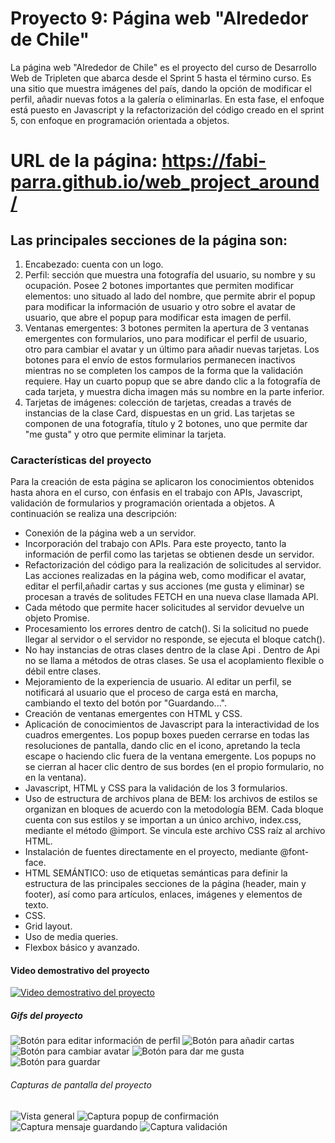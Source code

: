 # Proyecto 9: Página web "Alrededor de Chile"

La página web "Alrededor de Chile" es el proyecto del curso de Desarrollo Web de Tripleten que abarca desde el Sprint 5 hasta el término curso. Es una sitio que muestra imágenes del país, dando la opción de modificar el perfil, añadir nuevas fotos a la galería o eliminarlas.
En esta fase, el enfoque está puesto en Javascript y la refactorización del código creado en el sprint 5, con enfoque en programación orientada a objetos.

# URL de la página: https://fabi-parra.github.io/web_project_around/

## Las principales secciones de la página son:

1. Encabezado: cuenta con un logo.
2. Perfil: sección que muestra una fotografía del usuario, su nombre y su ocupación. Posee 2 botones importantes que permiten modificar elementos: uno situado al lado del nombre, que permite abrir el popup para modificar la información de usuario y otro sobre el avatar de usuario, que abre el popup para modificar esta imagen de perfil.
3. Ventanas emergentes: 3 botones permiten la apertura de 3 ventanas emergentes con formularios, uno para modificar el perfil de usuario, otro para cambiar el avatar y un último para añadir nuevas tarjetas. Los botones para el envío de estos formularios permanecen inactivos mientras no se completen los campos de la forma que la validación requiere. Hay un cuarto popup que se abre dando clic a la fotografía de cada tarjeta, y muestra dicha imagen más su nombre en la parte inferior.
4. Tarjetas de imágenes: colección de tarjetas, creadas a través de instancias de la clase Card, dispuestas en un grid. Las tarjetas se componen de una fotografía, título y 2 botones, uno que permite dar "me gusta" y otro que permite eliminar la tarjeta.

### Características del proyecto

Para la creación de esta página se aplicaron los conocimientos obtenidos hasta ahora en el curso, con énfasis en el trabajo con APIs, Javascript, validación de formularios y programación orientada a objetos. A continuación se realiza una descripción:

- Conexión de la página web a un servidor.
- Incorporación del trabajo con APIs. Para este proyecto, tanto la información de perfil como las tarjetas se obtienen desde un servidor.
- Refactorización del código para la realización de solicitudes al servidor. Las acciones realizadas en la página web, como modificar el avatar, editar el perfil,añadir cartas y sus acciones (me gusta y eliminar) se procesan a través de solitudes FETCH en una nueva clase llamada API.
- Cada método que permite hacer solicitudes al servidor devuelve un objeto Promise.
- Procesamiento los errores dentro de catch(). Si la solicitud no puede llegar al servidor o el servidor no responde, se ejecuta el bloque catch().
- No hay instancias de otras clases dentro de la clase Api . Dentro de Api no
  se llama a métodos de otras clases. Se usa el acoplamiento flexible o débil
  entre clases.
- Mejoramiento de la experiencia de usuario. Al editar un perfil, se notificará al usuario que el proceso de carga está en marcha, cambiando el texto del botón por "Guardando...".
- Creación de ventanas emergentes con HTML y CSS.
- Aplicación de conocimientos de Javascript para la interactividad de los cuadros emergentes. Los popup boxes pueden cerrarse en todas las resoluciones de pantalla, dando clic en el icono, apretando la tecla escape o haciendo clic fuera de la ventana emergente. Los popups no se cierran al hacer clic dentro de sus bordes (en el
  propio formulario, no en la ventana).
- Javascript, HTML y CSS para la validación de los 3 formularios.
- Uso de estructura de archivos plana de BEM: los archivos de estilos se organizan en bloques de acuerdo con la metodología BEM. Cada bloque cuenta con sus estilos y se importan a un único archivo, index.css, mediante el método @import. Se vincula este archivo CSS raíz al archivo HTML.
- Instalación de fuentes directamente en el proyecto, mediante @font-face.
- HTML SEMÁNTICO: uso de etiquetas semánticas para definir la estructura de las principales secciones de la página (header, main y footer), así como para artículos, enlaces, imágenes y elementos de texto.
- CSS.
- Grid layout.
- Uso de media queries.
- Flexbox básico y avanzado.

#### Video demostrativo del proyecto

[![Video demostrativo del proyecto](src/images/captura-proyecto.png)](https://youtu.be/ueAWIsuUogM)

##### Gifs del proyecto

![Botón para editar información de perfil](src/images/gif_edit-profile_button.gif)
![Botón para añadir cartas](src/images/gif_add-card_button.gif)
![Botón para cambiar avatar](src/images/gif_edit-avatar_button.gif)
![Botón para dar me gusta](src/images/gif_like-button.gif)
![Botón para guardar](src/images/gif_save-form_button.gif)

###### Capturas de pantalla del proyecto

![Vista general](src/images/captura-vista-general-proyecto.png)
![Captura popup de confirmación](src/images/captura-popup-confirmation.png)
![Captura mensaje guardando](src/images/captura-saving.png)
![Captura validación](src/images/captura-validation.png)
